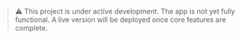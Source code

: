 > ⚠️ This project is under active development. The app is not yet fully functional.
> A live version will be deployed once core features are complete.
